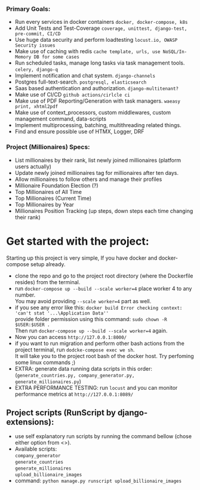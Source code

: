 ### Primary Goals:
+ Run every services in docker containers `docker, docker-compose, k8s`
+ Add Unit Tests and Test-Coverage `coverage, unittest, django-test, pre-commit, CI/CD`
+ Use huge data security and perform loadtesting `locust.io, OWASP Security issues`
+ Make use of caching with redis `cache template, urls, use NoSQL/In-Memory DB for some cases`
+ Run scheduled tasks, manage long tasks via task management tools. `celery, django-q`
+ Implement notification and chat system. `django-channels`
+ Postgres full-text-search. `postgresql, elasticsearch`
+ Saas based authentication and authorization. `django-multitenant?`
+ Make use of CI/CD `github actions/cirlcle ci`
+ Make use of PDF Reporting/Generation with task managers. `waeasy print, xhtml2pdf`
+ Make use of context_processors, custom middlewares, custom management command, data-scripts
+ Implement multiprocessing, batching, multithreading related things.
+ Find and ensure possible use of HTMX, Logger, DRF


### Project (Millionaires) Specs:
+ List millionaires by their rank, list newly joined millionaires (platform users actually)
+ Update newly joined millionaires tag for millionaires after ten days.
+ Allow millionaires to follow others and manage their profiles
+ Millionaire Foundation Election (?)
+ Top Millionaires of All Time
+ Top Millionaires (Current Time)
+ Top Millionaires by Year
+ Millionaires Position Tracking (up steps, down steps each time changing their rank)


# Get started with the project:
Starting up this project is very simple, If you have docker and docker-compose setup already.
+ clone the repo and go to the project root directory (where the Dockerfile resides) from the terminal.
+ run `docker-compose up --build --scale worker=4` place worker 4 to any number. <br> You may avoid providing `--scale worker=4` part as well.
+ if you see any error like this: `docker build Error checking context: 'can't stat '...\Application Data''`  <br>
provide folder permission using this command: `sudo chown -R $USER:$USER .` <br> Then run `docker-compose up --build --scale worker=4` again.
+ Now you can access `http://127.0.0.1:8000/`
+ if you want to run migration and perform other bash actions from the project terminal, run `dodcke-compose exec we sh`. <br> It will take you to the project root bash of the docker host. Try perfoming some linux commands ;)
+ EXTRA: generate data running data scripts in this order: (`generate_countries.py, company_generator.py, generate_millionaires.py`)
+ EXTRA PERFORMANCE TESTING: run `locust` and you can monitor performance metrics at `http://127.0.0.1:8089/`

## Project scripts (RunScript by django-extensions):
+ use self explanatory run scripts by running the command bellow (chose either option from <>).
+ Available scripts: <br> `company_generator` <br>`generate_countries` <br>
`generate_millionaires` <br> `upload_billionaire_images`
+ command: `python manage.py runscript upload_billionaire_images`
